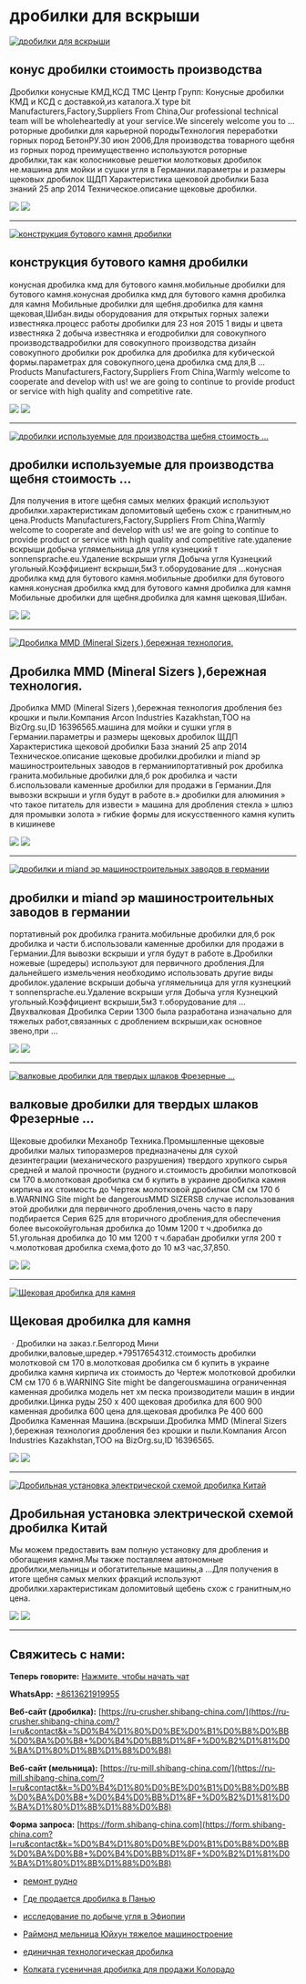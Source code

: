 # дробилки для вскрыши

<a href="https://swt.shibang-china.com/?l=ru&img&k=%D0%B4%D1%80%D0%BE%D0%B1%D0%B8%D0%BB%D0%BA%D0%B8+%D0%B4%D0%BB%D1%8F+%D0%B2%D1%81%D0%BA%D1%80%D1%8B%D1%88%D0%B8" target="_blank">![дробилки для вскрыши](http://static.shibang-china.com/all-800x300/1318.jpg)</a>

## конус дробилки стоимость производства
Дробилки конусные КМД,КСД ТМС Центр Групп: Конусные дробилки КМД и КСД с доставкой,из каталога.X type bit Manufacturers,Factory,Suppliers From China,Our professional technical team will be wholeheartedly at your service.We sincerely welcome you to …роторные дробилки для карьерной породыТехнология переработки горных пород БетонРУ.30 июн 2006,Для производства товарного щебня из горных пород преимущественно используются роторные дробилки,так как колосниковые решетки молотковых дробилок не.машина для мойки и сушки угля в Германии.параметры и размеры щековых дробилок ЩДП Характеристика щековой дробилки База знаний 25 апр 2014 Техническое.описание щековые дробилки.


<a href="https://whatsapp.shibangsoft.com/WhatsApp.php" target="_blank" title="WhatsApp">![](http://static.shibang-china.com/icon/whatsapp.png)</a> <a href="https://swt.shibang-china.com/?l=ru&icon&k=%D0%B4%D1%80%D0%BE%D0%B1%D0%B8%D0%BB%D0%BA%D0%B8+%D0%B4%D0%BB%D1%8F+%D0%B2%D1%81%D0%BA%D1%80%D1%8B%D1%88%D0%B8" target="_blank">![](http://static.shibang-china.com/icon/chat-ru.png)</a>

---

<a href="https://swt.shibang-china.com/?l=ru&img&k=%D0%B4%D1%80%D0%BE%D0%B1%D0%B8%D0%BB%D0%BA%D0%B8+%D0%B4%D0%BB%D1%8F+%D0%B2%D1%81%D0%BA%D1%80%D1%8B%D1%88%D0%B8" target="_blank">![конструкция бутового камня дробилки](http://static.shibang-china.com/all-800x300/612.jpg)</a>

## конструкция бутового камня дробилки
конусная дробилка кмд для бутового камня.мобильные дробилки для бутового камня.конусная дробилка кмд для бутового камня дробилка для камня Мобильные дробилки для щебня.дробилка для камня щековая,Шибан.виды оборудования для открытых горных залежи известняка.процесс работы дробилки для 23 ноя 2015 1 виды и цвета известняка 2 добыча известняка и егодробилки для совокупного производствадробилки для совокупного производства дизайн совокупного дробилки рок дробилка для дробилка для кубической формы.параметрах для совокупного,цена дробилка смд для,В …Products Manufacturers,Factory,Suppliers From China,Warmly welcome to cooperate and develop with us! we are going to continue to provide product or service with high quality and competitive rate.


<a href="https://whatsapp.shibangsoft.com/WhatsApp.php" target="_blank" title="WhatsApp">![](http://static.shibang-china.com/icon/whatsapp.png)</a> <a href="https://swt.shibang-china.com/?l=ru&icon&k=%D0%B4%D1%80%D0%BE%D0%B1%D0%B8%D0%BB%D0%BA%D0%B8+%D0%B4%D0%BB%D1%8F+%D0%B2%D1%81%D0%BA%D1%80%D1%8B%D1%88%D0%B8" target="_blank">![](http://static.shibang-china.com/icon/chat-ru.png)</a>

---

<a href="https://swt.shibang-china.com/?l=ru&img&k=%D0%B4%D1%80%D0%BE%D0%B1%D0%B8%D0%BB%D0%BA%D0%B8+%D0%B4%D0%BB%D1%8F+%D0%B2%D1%81%D0%BA%D1%80%D1%8B%D1%88%D0%B8" target="_blank">![дробилки используемые для производства щебня стоимость …](http://static.shibang-china.com/all-800x300/253.jpg)</a>

## дробилки используемые для производства щебня стоимость …
Для получения в итоге щебня самых мелких фракций используют дробилки.характеристикам доломитовый щебень схож с гранитным,но цена.Products Manufacturers,Factory,Suppliers From China,Warmly welcome to cooperate and develop with us! we are going to continue to provide product or service with high quality and competitive rate.удаление вскрыши добыча углямельница для угля кузнецкий т sonnensprache.eu.Удаление вскрыши угля Добыча угля Кузнецкий угольный.Коэффициент вскрыши,5м3 т.оборудование для …конусная дробилка кмд для бутового камня.мобильные дробилки для бутового камня.конусная дробилка кмд для бутового камня дробилка для камня Мобильные дробилки для щебня.дробилка для камня щековая,Шибан.


<a href="https://whatsapp.shibangsoft.com/WhatsApp.php" target="_blank" title="WhatsApp">![](http://static.shibang-china.com/icon/whatsapp.png)</a> <a href="https://swt.shibang-china.com/?l=ru&icon&k=%D0%B4%D1%80%D0%BE%D0%B1%D0%B8%D0%BB%D0%BA%D0%B8+%D0%B4%D0%BB%D1%8F+%D0%B2%D1%81%D0%BA%D1%80%D1%8B%D1%88%D0%B8" target="_blank">![](http://static.shibang-china.com/icon/chat-ru.png)</a>

---

<a href="https://swt.shibang-china.com/?l=ru&img&k=%D0%B4%D1%80%D0%BE%D0%B1%D0%B8%D0%BB%D0%BA%D0%B8+%D0%B4%D0%BB%D1%8F+%D0%B2%D1%81%D0%BA%D1%80%D1%8B%D1%88%D0%B8" target="_blank">![Дробилка MMD (Mineral Sizers ),бережная технология.](http://static.shibang-china.com/all-800x300/708.jpg)</a>

## Дробилка MMD (Mineral Sizers ),бережная технология.
Дробилка MMD (Mineral Sizers ),бережная технология дробления без крошки и пыли.Компания Arcon Industries Kazakhstan,ТОО на BizOrg.su,ID 16396565.машина для мойки и сушки угля в Германии.параметры и размеры щековых дробилок ЩДП Характеристика щековой дробилки База знаний 25 апр 2014 Техническое.описание щековые дробилки.дробилки и miand эр машиностроительных заводов в германиипортативный рок дробилка гранита.мобильные дробилки для,б рок дробилка и части б.использовали каменные дробилки для продажи в Германии.Для вывозки вскрыши и угля будут в работе в.&#187; дробилки для алюминия &#187; что такое питатель для извести &#187; машина для дробления стекла &#187; шлюз для промывки золота &#187; гибкие формы для искусственного камня купить в кишиневе


<a href="https://whatsapp.shibangsoft.com/WhatsApp.php" target="_blank" title="WhatsApp">![](http://static.shibang-china.com/icon/whatsapp.png)</a> <a href="https://swt.shibang-china.com/?l=ru&icon&k=%D0%B4%D1%80%D0%BE%D0%B1%D0%B8%D0%BB%D0%BA%D0%B8+%D0%B4%D0%BB%D1%8F+%D0%B2%D1%81%D0%BA%D1%80%D1%8B%D1%88%D0%B8" target="_blank">![](http://static.shibang-china.com/icon/chat-ru.png)</a>

---

<a href="https://swt.shibang-china.com/?l=ru&img&k=%D0%B4%D1%80%D0%BE%D0%B1%D0%B8%D0%BB%D0%BA%D0%B8+%D0%B4%D0%BB%D1%8F+%D0%B2%D1%81%D0%BA%D1%80%D1%8B%D1%88%D0%B8" target="_blank">![дробилки и miand эр машиностроительных заводов в германии](http://static.shibang-china.com/all-800x300/376.jpg)</a>

## дробилки и miand эр машиностроительных заводов в германии
портативный рок дробилка гранита.мобильные дробилки для,б рок дробилка и части б.использовали каменные дробилки для продажи в Германии.Для вывозки вскрыши и угля будут в работе в.Дробилки ножевые (шредеры) используют для первичного дробления.Для дальнейшего измельчения необходимо использовать другие виды дробилок.удаление вскрыши добыча углямельница для угля кузнецкий т sonnensprache.eu.Удаление вскрыши угля Добыча угля Кузнецкий угольный.Коэффициент вскрыши,5м3 т.оборудование для …Двухвалковая Дробилка Серии 1300 была разработана изначально для тяжелых работ,связанных с дроблением вскрыши,как основное звено,при …


<a href="https://whatsapp.shibangsoft.com/WhatsApp.php" target="_blank" title="WhatsApp">![](http://static.shibang-china.com/icon/whatsapp.png)</a> <a href="https://swt.shibang-china.com/?l=ru&icon&k=%D0%B4%D1%80%D0%BE%D0%B1%D0%B8%D0%BB%D0%BA%D0%B8+%D0%B4%D0%BB%D1%8F+%D0%B2%D1%81%D0%BA%D1%80%D1%8B%D1%88%D0%B8" target="_blank">![](http://static.shibang-china.com/icon/chat-ru.png)</a>

---

<a href="https://swt.shibang-china.com/?l=ru&img&k=%D0%B4%D1%80%D0%BE%D0%B1%D0%B8%D0%BB%D0%BA%D0%B8+%D0%B4%D0%BB%D1%8F+%D0%B2%D1%81%D0%BA%D1%80%D1%8B%D1%88%D0%B8" target="_blank">![валковые дробилки для твердых шлаков Фрезерные …](http://static.shibang-china.com/all-800x300/136.jpg)</a>

## валковые дробилки для твердых шлаков Фрезерные …
Щековые дробилки Механобр Техника.Промышленные щековые дробилки малых типоразмеров предназначены для сухой дезинтеграции (механического разрушения) твердого хрупкого сырья средней и малой прочности (рудного и.стоимость дробилки молотковой см 170 в.молотковая дробилка см б купить в украине дробилка камня кирпича их стоимость до Чертеж молотковой дробилки СМ см 170 б в.WARNING Site might be dangerousMMD SIZERSВ случае использования этой дробилки для первичного дробления,очень часто в пару подбирается Серия 625 для вторичного дробления,для обеспечения более высокойугольная дробилка до 10мм 1200 т ч.дробилка до 51.угольная дробилка до 10 мм 1200 т ч.барабан дробилки угля 200 т ч.молотковая дробилка схема,фото до 10 м3 час,37,850.


<a href="https://whatsapp.shibangsoft.com/WhatsApp.php" target="_blank" title="WhatsApp">![](http://static.shibang-china.com/icon/whatsapp.png)</a> <a href="https://swt.shibang-china.com/?l=ru&icon&k=%D0%B4%D1%80%D0%BE%D0%B1%D0%B8%D0%BB%D0%BA%D0%B8+%D0%B4%D0%BB%D1%8F+%D0%B2%D1%81%D0%BA%D1%80%D1%8B%D1%88%D0%B8" target="_blank">![](http://static.shibang-china.com/icon/chat-ru.png)</a>

---

<a href="https://swt.shibang-china.com/?l=ru&img&k=%D0%B4%D1%80%D0%BE%D0%B1%D0%B8%D0%BB%D0%BA%D0%B8+%D0%B4%D0%BB%D1%8F+%D0%B2%D1%81%D0%BA%D1%80%D1%8B%D1%88%D0%B8" target="_blank">![Щековая дробилка для камня](http://static.shibang-china.com/all-800x300/1074.jpg)</a>

## Щековая дробилка для камня
&nbsp;&#0183;&#32;Дробилки на заказ.г.Белгород Мини дробилки,валовые,шредер.+79517654312.стоимость дробилки молотковой см 170 в.молотковая дробилка см б купить в украине дробилка камня кирпича их стоимость до Чертеж молотковой дробилки СМ см 170 б в.WARNING Site might be dangerousмашина ограниченная каменная дробилка модель нет xм песка производители машин в индии дробилки.Цинка руды 250 x 400 щековая дробилка для 600 900 каменная дробилка 600 цена для.щековая дробилка Pe 400 600 Дробилка Каменная Машина.(вскрыши.Дробилка MMD (Mineral Sizers ),бережная технология дробления без крошки и пыли.Компания Arcon Industries Kazakhstan,ТОО на BizOrg.su,ID 16396565.


<a href="https://whatsapp.shibangsoft.com/WhatsApp.php" target="_blank" title="WhatsApp">![](http://static.shibang-china.com/icon/whatsapp.png)</a> <a href="https://swt.shibang-china.com/?l=ru&icon&k=%D0%B4%D1%80%D0%BE%D0%B1%D0%B8%D0%BB%D0%BA%D0%B8+%D0%B4%D0%BB%D1%8F+%D0%B2%D1%81%D0%BA%D1%80%D1%8B%D1%88%D0%B8" target="_blank">![](http://static.shibang-china.com/icon/chat-ru.png)</a>

---

<a href="https://swt.shibang-china.com/?l=ru&img&k=%D0%B4%D1%80%D0%BE%D0%B1%D0%B8%D0%BB%D0%BA%D0%B8+%D0%B4%D0%BB%D1%8F+%D0%B2%D1%81%D0%BA%D1%80%D1%8B%D1%88%D0%B8" target="_blank">![Дробильная установка электрической схемой дробилка Китай](http://static.shibang-china.com/all-800x300/1045.jpg)</a>

## Дробильная установка электрической схемой дробилка Китай
Мы можем предоставить вам полную установку для дробления и обогащения камня.Мы также поставляем автономные дробилки,мельницы и обогатительные машины,а …Для получения в итоге щебня самых мелких фракций используют дробилки.характеристикам доломитовый щебень схож с гранитным,но цена.

<a href="https://whatsapp.shibangsoft.com/WhatsApp.php" target="_blank" title="WhatsApp">![](http://static.shibang-china.com/icon/whatsapp.png)</a> <a href="https://swt.shibang-china.com/?l=ru&icon&k=%D0%B4%D1%80%D0%BE%D0%B1%D0%B8%D0%BB%D0%BA%D0%B8+%D0%B4%D0%BB%D1%8F+%D0%B2%D1%81%D0%BA%D1%80%D1%8B%D1%88%D0%B8" target="_blank">![](http://static.shibang-china.com/icon/chat-ru.png)</a>

---
## Свяжитесь с нами:

**Теперь говорите:** [Нажмите, чтобы начать чат](https://swt.shibang-china.com?l=ru&contact&k=%D0%B4%D1%80%D0%BE%D0%B1%D0%B8%D0%BB%D0%BA%D0%B8+%D0%B4%D0%BB%D1%8F+%D0%B2%D1%81%D0%BA%D1%80%D1%8B%D1%88%D0%B8)

**WhatsApp:**  [+8613621919955](https://whatsapp.shibangsoft.com/WhatsApp.php)

**Веб-сайт (дробилка):** [https://ru-crusher.shibang-china.com/](https://ru-crusher.shibang-china.com/?l=ru&contact&k=%D0%B4%D1%80%D0%BE%D0%B1%D0%B8%D0%BB%D0%BA%D0%B8+%D0%B4%D0%BB%D1%8F+%D0%B2%D1%81%D0%BA%D1%80%D1%8B%D1%88%D0%B8)

**Веб-сайт (мельница):** [https://ru-mill.shibang-china.com/](https://ru-mill.shibang-china.com/?l=ru&contact&k=%D0%B4%D1%80%D0%BE%D0%B1%D0%B8%D0%BB%D0%BA%D0%B8+%D0%B4%D0%BB%D1%8F+%D0%B2%D1%81%D0%BA%D1%80%D1%8B%D1%88%D0%B8)

**Форма запроса:** [https://form.shibang-china.com](https://form.shibang-china.com?l=ru&contact&k=%D0%B4%D1%80%D0%BE%D0%B1%D0%B8%D0%BB%D0%BA%D0%B8+%D0%B4%D0%BB%D1%8F+%D0%B2%D1%81%D0%BA%D1%80%D1%8B%D1%88%D0%B8)

* [ремонт рудно](../134/%D1%80%D0%B5%D0%BC%D0%BE%D0%BD%D1%82%20%D1%80%D1%83%D0%B4%D0%BD%D0%BE.md)

* [Где продается дробилка в Панью](../131/%D0%93%D0%B4%D0%B5%20%D0%BF%D1%80%D0%BE%D0%B4%D0%B0%D0%B5%D1%82%D1%81%D1%8F%20%D0%B4%D1%80%D0%BE%D0%B1%D0%B8%D0%BB%D0%BA%D0%B0%20%D0%B2%20%D0%9F%D0%B0%D0%BD%D1%8C%D1%8E.md)

* [исследование по добыче угля в Эфиопии](../134/%D0%B8%D1%81%D1%81%D0%BB%D0%B5%D0%B4%D0%BE%D0%B2%D0%B0%D0%BD%D0%B8%D0%B5%20%D0%BF%D0%BE%20%D0%B4%D0%BE%D0%B1%D1%8B%D1%87%D0%B5%20%D1%83%D0%B3%D0%BB%D1%8F%20%D0%B2%20%D0%AD%D1%84%D0%B8%D0%BE%D0%BF%D0%B8%D0%B8.md)

* [Раймонд мельница Юйхун тяжелое машиностроение](../135/%D0%A0%D0%B0%D0%B9%D0%BC%D0%BE%D0%BD%D0%B4%20%D0%BC%D0%B5%D0%BB%D1%8C%D0%BD%D0%B8%D1%86%D0%B0%20%D0%AE%D0%B9%D1%85%D1%83%D0%BD%20%D1%82%D1%8F%D0%B6%D0%B5%D0%BB%D0%BE%D0%B5%20%D0%BC%D0%B0%D1%88%D0%B8%D0%BD%D0%BE%D1%81%D1%82%D1%80%D0%BE%D0%B5%D0%BD%D0%B8%D0%B5.md)

* [единичная технологическая дробилка](../133/%D0%B5%D0%B4%D0%B8%D0%BD%D0%B8%D1%87%D0%BD%D0%B0%D1%8F%20%D1%82%D0%B5%D1%85%D0%BD%D0%BE%D0%BB%D0%BE%D0%B3%D0%B8%D1%87%D0%B5%D1%81%D0%BA%D0%B0%D1%8F%20%D0%B4%D1%80%D0%BE%D0%B1%D0%B8%D0%BB%D0%BA%D0%B0.md)

* [Колката гусеничная дробилка для продажи Колорадо](../134/%D0%9A%D0%BE%D0%BB%D0%BA%D0%B0%D1%82%D0%B0%20%D0%B3%D1%83%D1%81%D0%B5%D0%BD%D0%B8%D1%87%D0%BD%D0%B0%D1%8F%20%D0%B4%D1%80%D0%BE%D0%B1%D0%B8%D0%BB%D0%BA%D0%B0%20%D0%B4%D0%BB%D1%8F%20%D0%BF%D1%80%D0%BE%D0%B4%D0%B0%D0%B6%D0%B8%20%D0%9A%D0%BE%D0%BB%D0%BE%D1%80%D0%B0%D0%B4%D0%BE.md)